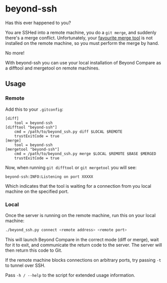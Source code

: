 # beyond-ssh

Has this ever happened to you?

You are SSHed into a remote machine, you do a `git merge`, and suddenly there's
a merge conflict. Unfortunately, your [favourite merge tool][bc] is not installed
on the remote machine, so you must perform the merge by hand.

No more!

With beyond-ssh you can use your local installation of Beyond Compare as a difftool
and mergetool on remote machines.

## Usage

### Remote

Add this to your `.gitconfig`:

```gitconfig
[diff]
    tool = beyond-ssh
[difftool "beyond-ssh"]
    cmd = /path/to/beyond_ssh.py diff $LOCAL $REMOTE
    trustExitCode = true
[merge]
    tool = beyond-ssh
[mergetool "beyond-ssh"]
    cmd = /path/to/beyond_ssh.py merge $LOCAL $REMOTE $BASE $MERGED
    trustExitCode = true
```

Now, when running `git difftool` or `git mergetool` you will see:

```plain
beyond-ssh:INFO:Listening on port XXXXX
```

Which indicates that the tool is waiting for a connection from you local machine
on the specified port.

### Local

Once the server is running on the remote machine, run this on your local machine:

```bash
./beyond_ssh.py connect <remote address> <remote port>
```

This will launch Beyond Compare in the correct mode (diff or merge), wait for it
to exit, and communicate the return code to the server. The server will then return
this code to Git.

If the remote machine blocks connections on arbitrary ports, try passing `-t`
to tunnel over SSH.

Pass `-h / --help` to the script for extended usage information.

[bc]: https://www.scootersoftware.com/
    "Scooter Software: Home of Beyond Compare"
